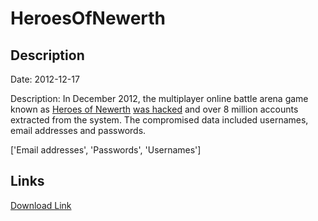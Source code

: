# HeroesOfNewerth

## Description

Date: 2012-12-17

Description:
In December 2012, the multiplayer online battle arena game known as <a href="http://www.heroesofnewerth.com/" target="_blank" rel="noopener">Heroes of Newerth</a> <a href="https://www.reddit.com/r/HeroesofNewerth/comments/14zj2p/i_am_the_guy_who_hacked_hon/" target="_blank" rel="noopener"> was hacked</a> and over 8 million accounts extracted from the system. The compromised data included usernames, email addresses and passwords.


['Email addresses', 'Passwords', 'Usernames']

## Links

[Download Link](https://link-to.net/1229997/477.2721754516025/dynamic/?r=aGVyb2Vzb2ZuZXdlcnRoLmNvbQ==)